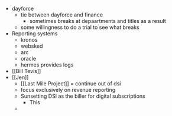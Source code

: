 - dayforce
	- tie between dayforce and finance
		- sometimes breaks at depaartments and titles as a result
	- some willingness to do a trial to see what breaks
- Reporting systems
	- kronos
	- websked
	- arc
	- oracle
	- hermes provides logs
- [[Bill Tevis]]
- [[Jen]]
	- [[Last Mile Project]] = continue out of dsi
	- focus exclusively on revenue reporting
	- Sunsetting DSI as the biller for digital subscriptions
		- This
	-